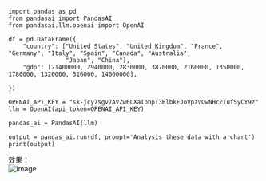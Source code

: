 ```
import pandas as pd
from pandasai import PandasAI
from pandasai.llm.openai import OpenAI

df = pd.DataFrame({
    "country": ["United States", "United Kingdom", "France", "Germany", "Italy", "Spain", "Canada", "Australia",
                "Japan", "China"],
    "gdp": [21400000, 2940000, 2830000, 3870000, 2160000, 1350000, 1780000, 1320000, 516000, 14000000],
    
})

OPENAI_API_KEY = "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"
llm = OpenAI(api_token=OPENAI_API_KEY)

pandas_ai = PandasAI(llm)

output = pandas_ai.run(df, prompt='Analysis these data with a chart')
print(output)

```

效果：  
![image](https://github.com/tour987/Python-for-Data-Analysis/assets/107463642/1ac4c7c9-d746-4cae-892f-892fc2c2dffd)

